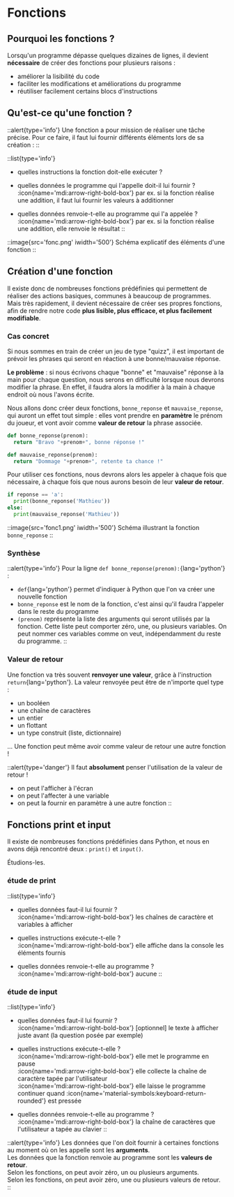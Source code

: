 # Fonctions
## Pourquoi les fonctions ?
Lorsqu'un programme dépasse quelques dizaines de lignes, il devient **nécessaire** de créer des fonctions pour plusieurs raisons :
- améliorer la lisibilité du code 
- faciliter les modifications et améliorations du programme
- réutiliser facilement certains blocs d'instructions

## Qu'est-ce qu'une fonction ?
::alert{type='info'}
Une fonction a pour mission de réaliser une tâche précise. Pour ce faire, il faut lui fournir différents éléments lors de sa création :
::

::list{type='info'}
- quelles instructions la fonction doit-elle exécuter ?  

- quelles données le programme qui l'appelle doit-il lui fournir ?  
:icon{name='mdi:arrow-right-bold-box'} par ex. si la fonction réalise une addition, il faut lui fournir les valeurs à additionner
- quelles données renvoie-t-elle au programme qui l'a appelée ?  
:icon{name='mdi:arrow-right-bold-box'} par ex. si la fonction réalise une addition, elle renvoie le résultat
::


::image{src='fonc.png' iwidth='500'}
Schéma explicatif des éléments d'une fonction
::

## Création d'une fonction
Il existe donc de nombreuses fonctions prédéfinies qui permettent de réaliser des actions basiques, communes à beaucoup de programmes.  
Mais très rapidement, il devient nécessaire de créer ses propres fonctions, afin de rendre notre code **plus lisible, plus efficace, et plus facilement modifiable**.

### Cas concret
Si nous sommes en train de créer un jeu de type "quizz", il est important de prévoir les phrases qui seront en réaction à une bonne/mauvaise réponse.

**Le problème** : si nous écrivons chaque "bonne" et "mauvaise" réponse à la main pour chaque question, nous serons en difficulté lorsque nous devrons modifier la phrase. En effet, il faudra alors la modifier à la main à chaque endroit où nous l'avons écrite.

Nous allons donc créer deux fonctions, `bonne_reponse` et `mauvaise_reponse`, qui auront un effet tout simple : elles vont prendre en **paramètre** le prénom du joueur, et vont avoir comme **valeur de retour** la phrase associée.

```python [exemple]
def bonne_reponse(prenom):
  return "Bravo "+prenom+", bonne réponse !"

def mauvaise_reponse(prenom):
  return "Dommage "+prenom+", retente ta chance !"
```

Pour utiliser ces fonctions, nous devrons alors les appeler à chaque fois que nécessaire, à chaque fois que nous aurons besoin de leur **valeur de retour**.

```py [exemple]
if reponse == 'a':
  print(bonne_reponse('Mathieu'))
else:
  print(mauvaise_reponse('Mathieu'))
```

::image{src='fonc1.png' iwidth='500'}
Schéma illustrant la fonction `bonne_reponse`
::

### Synthèse

::alert{type='info'}
Pour la ligne `def bonne_reponse(prenom):`{lang='python'} :
- `def`{lang='python'} permet d'indiquer à Python que l'on va créer une nouvelle fonction
- `bonne_reponse` est le nom de la fonction, c'est ainsi qu'il faudra l'appeler dans le reste du programme
- `(prenom)` représente la liste des arguments qui seront utilisés par la fonction. Cette liste peut comporter zéro, une, ou plusieurs variables. On peut nommer ces variables comme on veut, indépendamment du reste du programme.
::


### Valeur de retour
Une fonction va très souvent **renvoyer une valeur**, grâce à l'instruction `return`{lang='python'}. La valeur renvoyée peut être de n'importe quel type :
- un booléen
- une chaîne de caractères
- un entier
- un flottant
- un type construit (liste, dictionnaire)

... Une fonction peut même avoir comme valeur de retour une autre fonction !

::alert{type='danger'}
Il faut **absolument** penser l'utilisation de la valeur de retour !
- on peut l'afficher à l'écran
- on peut l'affecter à une variable
- on peut la fournir en paramètre à une autre fonction
::

## Fonctions print et input

Il existe de nombreuses fonctions prédéfinies dans Python, et nous en avons déjà rencontré deux : `print()` et `input()`.

Étudions-les.

### étude de print

::list{type='info'}
- quelles données faut-il lui fournir ?  
:icon{name='mdi:arrow-right-bold-box'} les chaînes de caractère et variables à afficher

- quelles instructions exécute-t-elle ?  
:icon{name='mdi:arrow-right-bold-box'} elle affiche dans la console les éléments fournis

- quelles données renvoie-t-elle au programme ?  
:icon{name='mdi:arrow-right-bold-box'} aucune
::

### étude de input

::list{type='info'}
- quelles données faut-il lui fournir ?  
:icon{name='mdi:arrow-right-bold-box'} [optionnel] le texte à afficher juste avant (la question posée par exemple)

- quelles instructions exécute-t-elle ?  
:icon{name='mdi:arrow-right-bold-box'} elle met le programme en pause    
:icon{name='mdi:arrow-right-bold-box'} elle collecte la chaîne de caractère tapée par l'utilisateur  
:icon{name='mdi:arrow-right-bold-box'} elle laisse le programme continuer quand :icon{name='material-symbols:keyboard-return-rounded'} est pressée  

- quelles données renvoie-t-elle au programme ?  
:icon{name='mdi:arrow-right-bold-box'} la chaîne de caractères que l'utilisateur a tapée au clavier 
::

::alert{type='info'}
Les données que l'on doit fournir à certaines fonctions au moment où on les appelle sont les __arguments__.  
Les données que la fonction renvoie au programme sont les __valeurs de retour__.  
Selon les fonctions, on peut avoir zéro, un ou plusieurs arguments.  
Selon les fonctions, on peut avoir zéro, une ou plusieurs valeurs de retour.  
::

